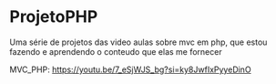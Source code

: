 # ProjetoPHP

Uma série de projetos das video aulas sobre mvc em php, que estou fazendo e aprendendo o conteudo que elas me fornecer

MVC_PHP: https://youtu.be/7_eSjWJS_bg?si=ky8JwfIxPyyeDinO

